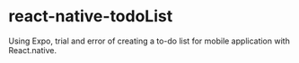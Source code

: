# react-native-todoList

Using Expo, trial and error of creating a to-do list for mobile application with React.native.
